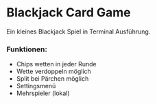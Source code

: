 <h1>Blackjack Card Game</h1>
<p>Ein kleines Blackjack Spiel in Terminal Ausführung.</p>
<h3>Funktionen:</h3>
<ul>
<li>Chips wetten in jeder Runde</li>
<li>Wette verdoppeln möglich</li>
<li>Split bei Pärchen möglich</li>
<li>Settingsmenü</li>
<li>Mehrspieler (lokal)</li>
</ul>